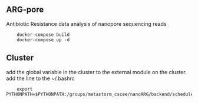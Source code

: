 ## ARG-pore
Antibiotic Resistance data analysis of nanopore sequencing reads

        docker-compose build
        docker-compose up -d


## Cluster
add the global variable in the cluster to the external module on the cluster.
add the line to the ~/.bashrc

        export PYTHONPATH=$PYTHONPATH:/groups/metastorm_cscee/nanoARG/backend/scheduler/remote/